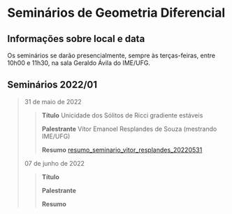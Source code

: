 Seminários de Geometria Diferencial
===================================

Informações sobre local e data
------------------------------

Os seminários se darão presencialmente, sempre às terças-feiras, entre 10h00 e
11h30, na sala Geraldo Ávila do IME/UFG.

Seminários 2022/01
------------------

> 31 de maio de 2022
>
>> **Título**  Unicidade dos Sólitos de Ricci gradiente estáveis
>>
>> **Palestrante** Vítor Emanoel Resplandes de Souza (mestrando IME/UFG)
>>
>> **Resumo** [resumo_seminario_vitor_resplandes_20220531][]
>
> 07 de junho de 2022
>
>> **Título**
>>
>> **Palestrante**
>>
>> **Resumo**
>

[resumo_seminario_vitor_resplandes_20220531]: pdfs/resumo_2022_05_31_vitor_resplandes.pdf
